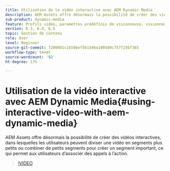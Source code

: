 ```yaml
---
title: Utilisation de la vidéo interactive avec AEM Dynamic Media
description: AEM Assets offre désormais la possibilité de créer des vidéos interactives, dans lesquelles les utilisateurs peuvent diviser une vidéo en segments plus petits ou combiner de petits segments pour créer un segment important, ce qui permet aux utilisateurs d’associer des appels à l’action.
sub-product: dynamic-media
feature: Profils vidéo, paramètres prédéfinis de visionneuse, visionneuses de médias mixtes
version: 6.3, 6.4, 6.5
topic: Gestion de contenu
role: User
level: Beginner
source-git-commit: 7200601c1b59bef5b1546a100589c757f25bf365
workflow-type: tm+mt
source-wordcount: '92'
ht-degree: 17%

---
```



# Utilisation de la vidéo interactive avec AEM Dynamic Media{#using-interactive-video-with-aem-dynamic-media}

AEM Assets offre désormais la possibilité de créer des vidéos interactives, dans lesquelles les utilisateurs peuvent diviser une vidéo en segments plus petits ou combiner de petits segments pour créer un segment important, ce qui permet aux utilisateurs d’associer des appels à l’action.

>[!VIDEO](https://video.tv.adobe.com/v/16516/?quality=9&learn=on)
